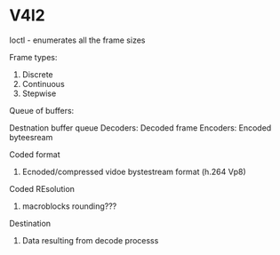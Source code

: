 # V4l2

Ioctl - enumerates all the frame sizes


Frame types:
1. Discrete
2. Continuous
3. Stepwise


Queue of buffers:

Destnation buffer queue
Decoders: Decoded frame
Encoders: Encoded byteesream


Coded format
1. Ecnoded/compressed vidoe bystestream format (h.264 Vp8)


Coded REsolution
1. macroblocks rounding???


Destination
1. Data resulting from decode processs



